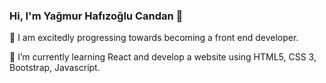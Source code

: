 ### Hi, I'm Yağmur Hafızoğlu Candan 👋

👀 I am excitedly progressing towards becoming a front end developer.

🌱 I’m currently learning React and develop a website using HTML5, CSS 3, Bootstrap, Javascript. 

<!--
**yagmurcandan/yagmurcandan** is a ✨ _special_ ✨ repository because its `README.md` (this file) appears on your GitHub profile.

Here are some ideas to get you started:

- 🔭 I’m currently working on ...
- 🌱 I’m currently learning ...
- 👯 I’m looking to collaborate on ...
- 🤔 I’m looking for help with ...
- 💬 Ask me about ...
- 📫 How to reach me: ...
- 😄 Pronouns: ...
- ⚡ Fun fact: ...
-->
